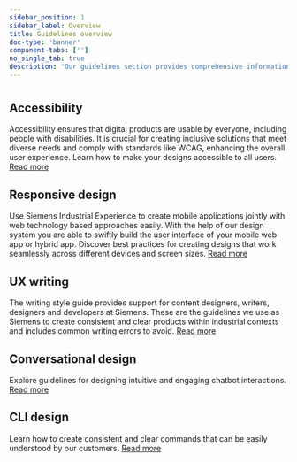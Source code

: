 ```yaml
---
sidebar_position: 1
sidebar_label: Overview
title: Guidelines overview
doc-type: 'banner'
component-tabs: ['']
no_single_tab: true
description: 'Our guidelines section provides comprehensive information to help you create user-friendly and consistent designs. This section covers various aspects of design, ensuring that your work meets high standards of accessibility, responsiveness, and usability.'
---
```


# 

## Accessibility

Accessibility ensures that digital products are usable by everyone, including people with disabilities. It is crucial for creating inclusive solutions that meet diverse needs and comply with standards like WCAG, enhancing the overall user experience. Learn how to make your designs accessible to all users. [Read more](./accessibility)

## Responsive design

Use Siemens Industrial Experience to create mobile applications jointly with web technology based approaches easily. With the help of our design system you are able to swiftly build the user interface of your mobile web app or hybrid app. Discover best practices for creating designs that work seamlessly across different devices and screen sizes. [Read more](./mobile/mobile-app-dev)

## UX writing

The writing style guide provides support for content designers, writers, designers and developers at Siemens. These are the guidelines we use as Siemens to create consistent and clear products within industrial contexts and includes common writing errors to avoid. [Read more](./language/writing-style-guide-getting-started)

## Conversational design

Explore guidelines for designing intuitive and engaging chatbot interactions. [Read more](./conversational-design/getting-started)

## CLI design

Learn how to create consistent and clear commands that can be easily understood by our customers. [Read more](./cli/getting-started)
